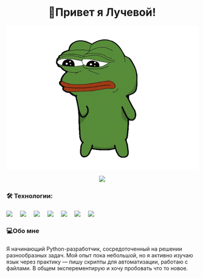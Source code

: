 <h1 align="center">👋Привет я Лучевой!</h1>

<p align="center">
 <img width="600" src="assets/pepefrg-4.gif" alt="snake"/>
</p>

<div align="center">
  <img src="https://visitor-badge.laobi.icu/badge?page_id=luchevoy.luchevoy&"  />
</div>

<h3 align="left">🛠 Технологии:</h3>

###

<div align="left">
  <img src="https://cdn.jsdelivr.net/gh/devicons/devicon/icons/dot-net/dot-net-plain-wordmark.svg" height="40"  />
  <img width="12" />
  <img src="https://cdn.jsdelivr.net/gh/devicons/devicon/icons/csharp/csharp-original.svg" height="40"   />
  <img width="12" />
  <img src="https://cdn.jsdelivr.net/gh/devicons/devicon/icons/cplusplus/cplusplus-original.svg" height="40" />
  <img width="12" />
  <img src="https://cdn.jsdelivr.net/gh/devicons/devicon/icons/linux/linux-original.svg" height="40" />
  <img width="12" />
  <img src="https://cdn.jsdelivr.net/gh/devicons/devicon/icons/python/python-original.svg" height="40" />
  <img width="12" />
  <img src="https://cdn.jsdelivr.net/gh/devicons/devicon/icons/vscode/vscode-original.svg" height="40" />
  <img width="12" />
  <img src="https://cdn.jsdelivr.net/gh/devicons/devicon/icons/visualstudio/visualstudio-original.svg" height="40" />
  <img width="12" />
</div>

<h3 align="left">💻Обо мне</h3>

###

<p align="left">Я начинающий Python-разработчик, сосредоточенный на решении разнообразных задач. Мой опыт пока небольшой, но я активно изучаю язык через практику — пишу скрипты для автоматизации, работаю с файлами. В общем эксперементирую и хочу пробовать что то новое.


